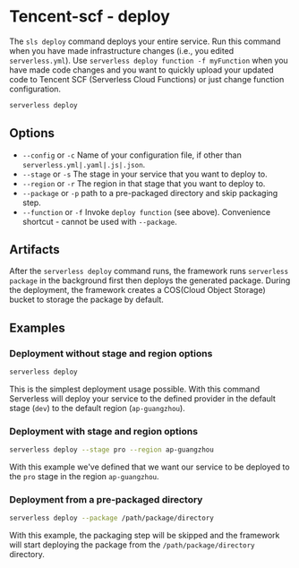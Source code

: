 
# Tencent-scf - deploy

The `sls deploy` command deploys your entire service. Run this command when you have made infrastructure changes (i.e., you edited `serverless.yml`). Use `serverless deploy function -f myFunction` when you have made code changes and you want to quickly upload your updated code to Tencent SCF (Serverless Cloud Functions) or just change function configuration.

```bash
serverless deploy
```

## Options

- `--config` or `-c` Name of your configuration file, if other than `serverless.yml|.yaml|.js|.json`.
- `--stage` or `-s` The stage in your service that you want to deploy to.
- `--region` or `-r` The region in that stage that you want to deploy to.
- `--package` or `-p` path to a pre-packaged directory and skip packaging step.
- `--function` or `-f` Invoke `deploy function` (see above). Convenience shortcut - cannot be used with `--package`.

## Artifacts

After the `serverless deploy` command runs, the framework runs `serverless package` in the background first then deploys the generated package. During the deployment, the framework creates a COS(Cloud Object Storage) bucket to storage the package by default.

## Examples

### Deployment without stage and region options

```bash
serverless deploy
```

This is the simplest deployment usage possible. With this command Serverless will deploy your service to the defined
provider in the default stage (`dev`) to the default region (`ap-guangzhou`).


### Deployment with stage and region options

```bash
serverless deploy --stage pro --region ap-guangzhou
```

With this example we've defined that we want our service to be deployed to the `pro` stage in the region
`ap-guangzhou`.

### Deployment from a pre-packaged directory

```bash
serverless deploy --package /path/package/directory
```

With this example, the packaging step will be skipped and the framework will start deploying the package from the `/path/package/directory` directory.
